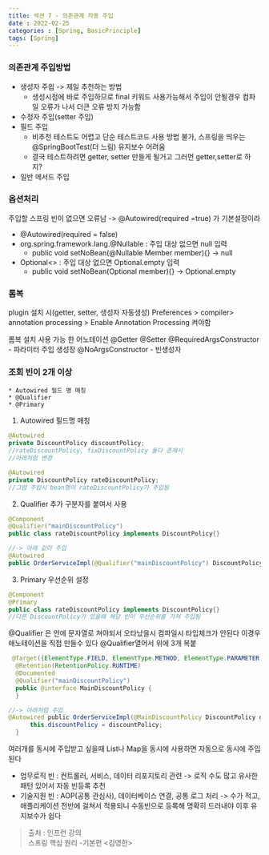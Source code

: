 ```yaml
---
title: 섹션 7 - 의존관계 자동 주입
date : 2022-02-25
categories : [Spring, BasicPrinciple]
tags: [Spring]
---
```


### 의존관계 주입방법
* 생성자 주읩   -> 제일 추천하는 방법
    * 생성시점에 바로 주입하므로 final 키워드 사용가능해서 주입이 안될경우 컴파일 오류가 나서 더큰 오류 방지 가능함
* 수정자 주입(setter 주입)
* 필드 주입
    * 비추천 테스트도 어렵고 단순 테스트코드 사용 방법 불가, 스프링을 띄우는 @SpringBootTest(더 느림) 유지보수 어려움
    * 결국 테스트하려면 getter, setter 만들게 될거고 그러먼 getter,setter로 하지?
* 일반 메서드 주입

### 옵션처리
주입할 스프링 빈이 없으면 오류남 -> @Autowired(required =true) 가 기본설정이라
* @Autowired(required = false)
* org.spring.framework.lang.@Nullable : 주입 대상 없으면 null 입력
    * public void setNoBean(@Nullable Member member){} -> null
* Optional<> : 주입 대상 없으면 Optional.empty 입력
    * public void setNoBean(Optional<Member> member){}
      -> Optional.empty

### 롬복
plugin 설치 시(getter, setter, 생성자 자동생성)
Preferences > compiler> annotation processing > Enable Annotation Processing 켜야함

롬복 설치 사용 가능 한 어노테이션
@Getter
@Setter
@RequiredArgsConstructor - 파라미터 주입 생성장
@NoArgsConstructor -  빈생성자

### 조회 빈이 2개 이상
	* Autowired 필드 명 매칭
	* @Qualifier
	* @Primary

1) Autowired 필드명 매칭
```Java
@Autowired
private DiscountPolicy discountPolicy; 
//rateDiscountPolicy, fixDiscountPolicy 둘다 존재시
//아래처럼 변경

@Autowired
private DiscountPolicy rateDiscountPolicy;
//그럼 주입시 bean명이 rateDiscountPolicy가 주입됨
```

2) Qualifier 추가 구분자를 붙여서 사용
```java
@Component
@Qualifier("mainDiscountPolicy")
public class rateDiscountPolicy implements DiscountPolicy{}

//-> 아래 같이 주입
@Autowired
public OrderServiceImpl(@Qualifier("mainDiscountPolicy") DiscountPolicy discountpolicy){}
```

3) Primary 우선순위 설정
```java
@Component
@Primary
public class rateDiscountPolicy implements DiscountPolicy{}
//다른 DiscountPolicy가 있을때 해당 빈이 우선순위를 가져 주입됨 
```

@Qualifier 은 안에 문자열로 쳐야되서 오타났을시 컴파일시 타입체크가 안된다
이경우 애노테이션을 직접 만들수 있다
@Qualifier열어서 위에 3개 복붙

```java
 @Target({ElementType.FIELD, ElementType.METHOD, ElementType.PARAMETER,ElementType.TYPE, ElementType.ANNOTATION_TYPE})
  @Retention(RetentionPolicy.RUNTIME)
  @Documented
  @Qualifier("mainDiscountPolicy")
  public @interface MainDiscountPolicy {
  }

//-> 아래처럼 주입
@Autowired public OrderServiceImpl(@MainDiscountPolicy DiscountPolicy discountPolicy) {
      this.discountPolicy = discountPolicy;
  }
```

여러개를 동시에 주입받고 싶을때 List나 Map을 동시에 사용하면 자동으로 동시에 주입된다

* 업무로직 빈 : 컨트롤러, 서비스, 데이터 리포지토리 관련
  -> 로직 수도 많고 유사한 패턴 있어서 자동 빈등록 추천
* 기술지원 빈 : AOP(공통 관심사), 데이터베이스 연결, 공통 로그 처리
  -> 수가 적고, 애플리케이션 전반에 걸쳐서 적용되니 수동빈으로 등록해 명확히 드러내야 이후 유지보수가 쉽다

> 출처 : 인프런 강의 <br>
>  스프링 핵심 원리 -기본편 <김영한>